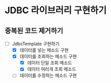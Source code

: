 # JDBC 라이브러리 구현하기
## 중복된 코드 제거하기
- [ ] JdbcTemplate 구현하기
  - [x] 데이터를 넣는 메소드 구현
  - [x] 데이터를 조회하는 메소드 구현
    - [x] 데이터 단일 조회 메소드
    - [x] 데이터 여러개 조회 메소드
  - [ ] 데이터를 수정하는 메소드 구현
